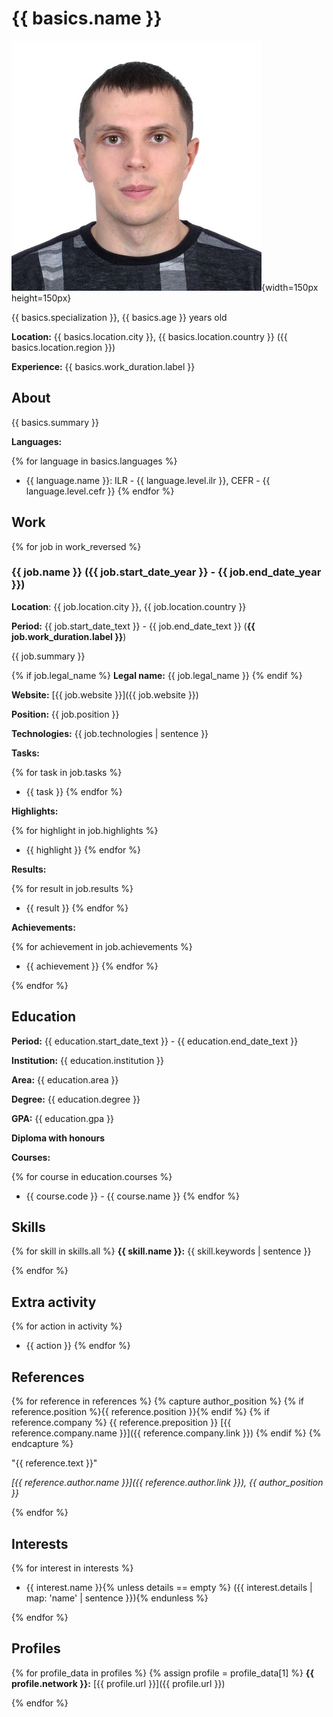 # {{ basics.name }}

![](assets/images/resume/main_photo.jpg){width=150px height=150px}

{{ basics.specialization }}, {{ basics.age }} years old

**Location:** {{ basics.location.city }}, {{ basics.location.country }} ({{ basics.location.region }})

**Experience:** {{ basics.work_duration.label }}

## About

{{ basics.summary }}

**Languages:**

{% for language in basics.languages %}
- {{ language.name }}: ILR - {{ language.level.ilr }}, CEFR - {{ language.level.cefr }}
{% endfor %}

## Work

{% for job in work_reversed %}
### {{ job.name }} ({{ job.start_date_year }} - {{ job.end_date_year }})

**Location**: {{ job.location.city }}, {{ job.location.country }}

**Period:** {{ job.start_date_text }} - {{ job.end_date_text }} (**{{ job.work_duration.label }}**)

{{ job.summary }}

{% if job.legal_name %}
**Legal name:** {{ job.legal_name }}
{% endif %}

**Website:** [{{ job.website }}]({{ job.website }})

**Position:** {{ job.position }}

**Technologies:** {{ job.technologies | sentence }}

**Tasks:**

{% for task in job.tasks %}
- {{ task }}
{% endfor %}

**Highlights:**

{% for highlight in job.highlights %}
- {{ highlight }}
{% endfor %}

**Results:**

{% for result in job.results %}
- {{ result }}
{% endfor %}

**Achievements:**

{% for achievement in job.achievements %}
- {{ achievement }}
{% endfor %}

{% endfor %}

## Education

**Period:** {{ education.start_date_text }} - {{ education.end_date_text }}

**Institution:** {{ education.institution }}

**Area:** {{ education.area }}

**Degree:** {{ education.degree }}

**GPA:** {{ education.gpa }}

**Diploma with honours**

**Courses:**

{% for course in education.courses %}
- {{ course.code }} - {{ course.name }}
{% endfor %}

## Skills

{% for skill in skills.all %}
**{{ skill.name }}:** {{ skill.keywords | sentence }}

{% endfor %}

## Extra activity

{% for action in activity %}
- {{ action }}
{% endfor %}

## References

{% for reference in references %}
{% capture author_position %}
  {% if reference.position %}{{ reference.position }}{% endif %}
  {% if reference.company %}
    {{ reference.preposition }}
    [{{ reference.company.name }}]({{ reference.company.link }})
  {% endif %}
{% endcapture %}

"{{ reference.text }}"

*[{{ reference.author.name }}]({{ reference.author.link }}), {{ author_position }}*

{% endfor %}

## Interests

{% for interest in interests %}
- {{ interest.name }}{% unless details == empty %} ({{ interest.details | map: 'name' | sentence }}){% endunless %}

{% endfor %}

## Profiles

{% for profile_data in profiles %}
{% assign profile = profile_data[1] %}
**{{ profile.network }}:** [{{ profile.url }}]({{ profile.url }})

{% endfor %}
